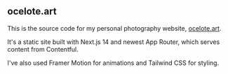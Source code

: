 ## ocelote.art

This is the source code for my personal photography website, [ocelote.art](https://ocelote.art).

It's a static site built with Next.js 14 and newest App Router, which serves content from Contentful.

I've also used Framer Motion for animations and Tailwind CSS for styling.
